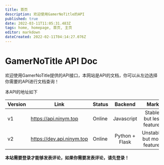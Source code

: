 ```yaml
---
title: 首页
description: 欢迎使用GamerNoTitle的API
published: true
date: 2022-03-11T11:05:31.483Z
tags: home, homepage, 首页, 主页
editor: markdown
dateCreated: 2022-02-11T04:14:27.076Z
---
```


# GamerNoTitle API Doc
欢迎使用GamerNoTitle提供的API接口，本网站是API的文档，你可以从左边选择你需要的API进行文档查询！

本API的地址如下

| Version | Link | Status | Backend | Mark |
|---|---|---|:--:|:--:|
| v1 | https://api.ninym.top | Online | Javascript | Stable, but less features |
| v2 | https://dev.api.ninym.top | Online | Python + Flask | Unstable, but more features |

**本站需要登录才能够发表评论，如果你需要发表评论，请先登录！**
